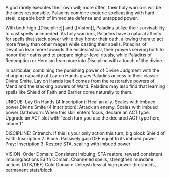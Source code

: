 A god rarely executes their own will; more often, their holy warriors will be the ones responsible. Paladins combine esoteric spellcasting with hard steel, capable both of immediate defense and untapped power.

With both high [[Discipline]] and [[Vision]], Paladins utilize their survivability to cast spells unimpeded. As holy warriors, Paladins have a natural affinity for spells that stack power while they honor their oath, allowing them to act more freely than other mages while casting their spells. Paladins of Devotion lean more towards the ecclesiastical, their prayers serving both to honor their oaths and to prepare higher-level rituals, while Paladins of Redemption or Heroism lean more into Discipline with a touch of the divine.

In particular, combining the punishing power of Divine Judgment with the charging capacity of Lay on Hands gives Paladins access to their classic Divine Smite. Lay on Hands itself comes from the restorative powers of Mend and the stacking powers of Ward. Paladins may also find that learning spells like Shield of Faith and Barrier come naturally to them.

UNIQUE:
Lay On Hands (4 Inscription): Heal an ally. Scales with imbued power
Divine Smite (4 Inscription): Attack an enemy. Scales with imbued power
Oathsworn: When this skill enters focus, declare an ACT type. Upgrade an ACT slot with "each turn you use the declared ACT type here, imbue 1"

DISCIPLINE:
Entrench: If this is your only action this turn, big block
Shield of Faith: Inscription 2. Block. Passively gain DEF equal to its imbued power
Pray: Inscription 3. Restore STA, scaling with imbued power

VISION:
Order Domain: Consistent imbuing, STA restore, reward consistent imbuing/actions
Earth Domain: Channeled spells, strengthen mundane actions (ATK/DEF)
Cold Domain: Unleash less at high power thresholds, permanent stats/block